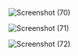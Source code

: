 ![Screenshot (70)](https://github.com/RuchiAgrawal9186/CVIP_Web_Development/assets/112552732/d8214f79-841b-40c0-8656-d9b37760f0ae)

![Screenshot (71)](https://github.com/RuchiAgrawal9186/CVIP_Web_Development/assets/112552732/171ab31d-26e8-49f0-a645-31306e52c4be)

![Screenshot (72)](https://github.com/RuchiAgrawal9186/CVIP_Web_Development/assets/112552732/0ff6cb12-b320-467e-b547-63a75f7b159d)